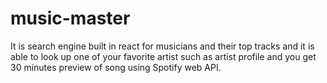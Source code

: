 # music-master


It is search engine built in react for musicians and their top tracks and  it is able to look up one of your favorite artist such as artist profile and you get 30 minutes preview of song using Spotify web API. 
